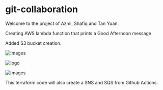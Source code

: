 # git-collaboration

Welcome to the project of Azmi, Shafiq and Tan Yuan.



Creating AWS lambda function that prints a Good Afternoon message

Added S3 bucket creation.

![images](https://github.com/user-attachments/assets/0f4aa616-7511-4415-aea2-b079974cacc1)

![logo](https://github.com/user-attachments/assets/a5a25cf9-d98c-40e7-a6b8-755fac47d66e)

![images](https://github.com/user-attachments/assets/c52e419f-c6b2-4293-8b56-82458e333659)


This terraform code will also create a SNS and SQS from Github Actions.